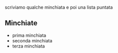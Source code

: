 scriviamo qualche minchiata e poi una lista puntata 
## Minchiate
* prima minchiata
* seconda minchiata
* terza minchiata